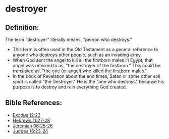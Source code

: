 # destroyer #

## Definition: ##

The term "destroyer" literally means, "person who destroys."

* This term is often used in the Old Testament as a general reference to anyone who destroys other people, such as an invading army.
* When God sent the angel to kill all the firstborn males in Egypt, that angel was referred to as, "the destroyer of the firstborn." This could be translated as, "the one (or angel) who killed the firstborn males."
* In the book of Revelation about the end times, Satan or some other evil spirit is called "the Destroyer." He is the "one who destroys" because his purpose is to destroy and ruin everything God created.



## Bible References: ##

* [Exodus 12:23](en/tn/exo/help/12/23)
* [Hebrews 11:27-28](en/tn/heb/help/11/27)
* [Jeremiah 06:25-26](en/tn/jer/help/06/25)
* [Judges 16:23-24](en/tn/jdg/help/16/23)